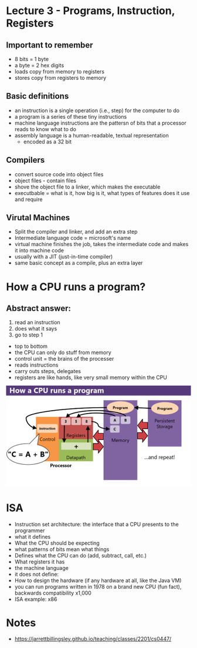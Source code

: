 # Lecture 3 - Programs, Instruction, Registers

## Important to remember
* 8 bits = 1 byte
* a byte  = 2 hex digits
* loads copy from memory to registers
* stores copy from registers to memory

## Basic definitions
* an instruction is a single operation (i.e., step) for the computer to do
* a program is a series of these tiny instructions
* machine language instructions are the pattersn of bits that a processor reads to know what to do 
* assembly language is a human-readable, textual representation 
  * encoded as a 32 bit 
  
## Compilers
* convert source code into object files
 * object files - contain files
 * shove the object file to a linker, which makes the executable
* executbable = what is it, how big is it, what types of features does it use and require

## Virutal Machines
* Split the compiler and linker, and add an extra step
* Intermediate language code = microsoft's name
* virtual machine finishes the job, takes the intermediate code and makes it into machine code
 * usually with a JIT (just-in-time compiler)
* same basic concept as a compile, plus an extra layer

# How a CPU runs a program?
## Abstract answer:
1. read an instruction
2. does what it says
3. go to step 1

* top to bottom
* the CPU can only do stuff from memory
* control unit = the brains of the processer
 * reads instructions
 * carry outs steps, delegates
* registers are like hands, like very small memory within the CPU

![how CPU runs a program](how-cpu-runs-a-program.png)

# ISA
* Instruction set architecture: the interface that a CPU presents to the programmer
 * what it defines
  * What the CPU should be expecting 
  * what patterns of bits mean what things
  * Defines what the CPU can do (add, subtract, call, etc.)
  * What registers it has
  * the machine language 
 * it does not define:
  * How to design the hardware (if any hardware at all, like the Java VM) 
 * you can run programs written in 1978 on a brand new CPU (fun fact), backwards compatibility x1,000
 * ISA example: x86


# Notes
* https://jarrettbillingsley.github.io/teaching/classes/2201/cs0447/
